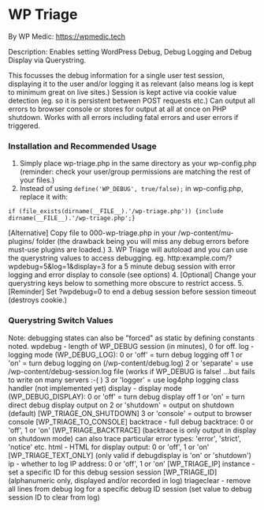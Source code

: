  # WP Triage

 By WP Medic: https://wpmedic.tech

 Description: Enables setting WordPress Debug, Debug Logging and Debug Display via Querystring.

 This focusses the debug information for a single user test session, displaying it to the user
 and/or logging it as relevant (also means log is kept to minimum great on live sites.) Session
 is kept active via cookie value detection (eg. so it is persistent between POST requests etc.)
 Can output all errors to browser console or stores for output at all at once on PHP shutdown.
 Works with all errors including fatal errors and user errors if triggered.

 ### Installation and Recommended Usage
 
 1. Simply place wp-triage.php in the same directory as your wp-config.php
    (reminder: check your user/group permissions are matching the rest of your files.)
 2. Instead of using `define('WP_DEBUG', true/false);` in wp-config.php, replace it with:
 
 ```
 if (file_exists(dirname(__FILE__).'/wp-triage.php')) {include dirname(__FILE__).'/wp-triage.php';}
 ```
 
 [Alternative] Copy file to 000-wp-triage.php in your /wp-content/mu-plugins/ folder
    (the drawback being you will miss any debug errors before must-use plugins are loaded.)
 3. WP Triage will autoload and you can use the querystring values to access debugging.
    eg. http:example.com/?wpdebug=5&log=1&display=3
    for a 5 minute debug session with error logging and error display to console (see options)
 4. [Optional] Change your querystring keys below to something more obscure to restrict access.
 5. [Reminder] Set ?wpdebug=0 to end a debug session before session timeout (destroys cookie.)

 ### Querystring Switch Values
 
 Note: debugging states can also be "forced" as static by defining constants noted.
 wpdebug - length of WP_DEBUG session (in minutes), 0 for off.
 log - logging mode (WP_DEBUG_LOG):
 				0 or 'off' = turn debug logging off
 				1 or 'on' = turn debug logging on (/wp-content/debug.log)
				2 or 'separate' = use /wp-content/debug-session.log file
				(works if WP_DEBUG is false! ...but fails to write on many servers :-( )
 				3 or 'logger' = use log4php logging class handler (not implemented yet)
 display - display mode (WP_DEBUG_DISPLAY):
				0 or 'off' = turn debug display off
				1 or 'on' = turn direct debug display output on
				2 or 'shutdown' = output on shutdown (default) [WP_TRIAGE_ON_SHUTDOWN]
				3 or 'console' = output to browser console [WP_TRIAGE_TO_CONSOLE]
 backtrace - full debug backtrace: 0 or 'off', 1 or 'on' [WP_TRIAGE_BACKTRACE]
				(backtrace is only output in display on shutdown mode)
				can also trace particular error types: 'error', 'strict', 'notice' etc.
 html - HTML for display output: 0 or 'off', 1 or 'on' [WP_TRIAGE_TEXT_ONLY]
				(only valid if debugdisplay is 'on' or 'shutdown')
 ip - whether to log IP address: 0 or 'off', 1 or 'on' [WP_TRIAGE_IP]
 instance - set a specific ID for this debug session session [WP_TRIAGE_ID]
				(alphanumeric only, displayed and/or recorded in log)
 triageclear - remove all lines from debug log for a specific debug ID session
				(set value to debug session ID to clear from log)
